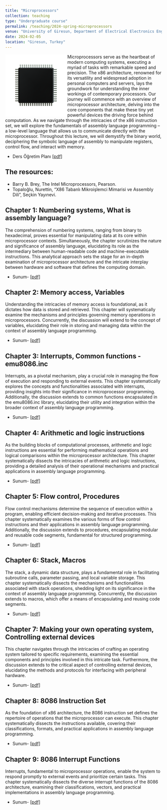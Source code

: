 ```yaml
---
title: "Microprocessors"
collection: teaching
type: "Undergraduate course"
permalink: /teaching/2024-spring-microprocessors
venue: "University of Giresun, Department of Electrical Electronics Engineering"
date: 2024-02-05
location: "Giresun, Turkey"
---
```


<img align="left" width="200" alt="microprocessor" src="/images/teaching/microprocessor-course.png"> Microprocessors serve as the heartbeat of modern computing systems, executing a myriad of tasks with remarkable speed and precision. The x86 architecture, renowned for its versatility and widespread adoption in personal computers and servers, lays the groundwork for understanding the inner workings of contemporary processors. Our journey will commence with an overview of microprocessor architecture, delving into the core components that make these tiny yet powerful devices the driving force behind computation. As we navigate through the intricacies of the x86 instruction set, we will explore the fundamentals of assembly language programming – a low-level language that allows us to communicate directly with the microprocessor. Throughout this lecture, we will demystify the binary world, deciphering the symbolic language of assembly to manipulate registers, control flow, and interact with memory. 

* Ders Öğretim Planı <a href="http://sercankulcu.github.io/files/data_structures/slides/Bolum_00_Ders_Ogretim_Planı.pdf">[pdf]</a>

The resources:
---

* Barry B. Brey, The Intel Microprocessors, Pearson.
* Topaloğlu, Nurettin, “X86 Tabanlı Mikroişlemci Mimarisi ve Assembly Dili”, Seçkin Yayınevi.


Chapter 1: Numbering systems, What is assembly language?
---

The comprehension of numbering systems, ranging from binary to hexadecimal, proves essential for manipulating data at its core within microprocessor contexts. Simultaneously, the chapter scrutinizes the nature and significance of assembly language, elucidating its role as the intermediary between human-readable code and machine-executable instructions. This analytical approach sets the stage for an in-depth examination of microprocessor architecture and the intricate interplay between hardware and software that defines the computing domain.

* Sunum- <a href="http://sercankulcu.github.io/files/microprocessors/slides/Bolum_0.pdf">[pdf]</a>

Chapter 2: Memory access, Variables
---

Understanding the intricacies of memory access is foundational, as it dictates how data is stored and retrieved. This chapter will systematically examine the mechanisms and principles governing memory operations in microprocessors. Concurrently, the discussion will extend to the concept of variables, elucidating their role in storing and managing data within the context of assembly language programming.

* Sunum- <a href="http://sercankulcu.github.io/files/microprocessors/slides/Bolum_0.pdf">[pdf]</a>

Chapter 3: Interrupts, Common functions - emu8086.inc
---

Interrupts, as a pivotal mechanism, play a crucial role in managing the flow of execution and responding to external events. This chapter systematically explores the concepts and functionalities associated with interrupts, providing insights into their significance in microprocessor programming. Additionally, the discussion extends to common functions encapsulated in the emu8086.inc library, elucidating their utility and integration within the broader context of assembly language programming. 

* Sunum- <a href="http://sercankulcu.github.io/files/microprocessors/slides/Bolum_0.pdf">[pdf]</a>

Chapter 4: Arithmetic and logic instructions
---

As the building blocks of computational processes, arithmetic and logic instructions are essential for performing mathematical operations and logical comparisons within the microprocessor architecture. This chapter systematically dissects the intricacies of arithmetic and logic instructions, providing a detailed analysis of their operational mechanisms and practical applications in assembly language programming. 

* Sunum- <a href="http://sercankulcu.github.io/files/microprocessors/slides/Bolum_0.pdf">[pdf]</a>

Chapter 5: Flow control, Procedures
---

Flow control mechanisms determine the sequence of execution within a program, enabling efficient decision-making and iterative processes. This chapter systematically examines the various forms of flow control instructions and their applications in assembly language programming. Additionally, the discussion extends to procedures, encapsulating modular and reusable code segments, fundamental for structured programming.

* Sunum- <a href="http://sercankulcu.github.io/files/microprocessors/slides/Bolum_0.pdf">[pdf]</a>

Chapter 6: Stack, Macros
---

The stack, a dynamic data structure, plays a fundamental role in facilitating subroutine calls, parameter passing, and local variable storage. This chapter systematically dissects the mechanisms and functionalities associated with stack operations, shedding light on its significance in the context of assembly language programming. Concurrently, the discussion extends to macros, which offer a means of encapsulating and reusing code segments.

* Sunum- <a href="http://sercankulcu.github.io/files/microprocessors/slides/Bolum_0.pdf">[pdf]</a>

Chapter 7: Making your own operating system, Controlling external devices
---

This chapter navigates through the intricacies of crafting an operating system tailored to specific requirements, examining the essential components and principles involved in this intricate task. Furthermore, the discussion extends to the critical aspect of controlling external devices, elucidating the methods and protocols for interfacing with peripheral hardware. 

* Sunum- <a href="http://sercankulcu.github.io/files/microprocessors/slides/Bolum_0.pdf">[pdf]</a>

Chapter 8: 8086 Instruction Set
---

As the foundation of x86 architecture, the 8086 instruction set defines the repertoire of operations that the microprocessor can execute. This chapter systematically dissects the instructions available, covering their classifications, formats, and practical applications in assembly language programming. 

* Sunum- <a href="http://sercankulcu.github.io/files/microprocessors/slides/Bolum_0.pdf">[pdf]</a>

Chapter 9: 8086 Interrupt Functions 
---

Interrupts, fundamental to microprocessor operations, enable the system to respond promptly to external events and prioritize certain tasks. This chapter systematically dissects the diverse interrupt functions of the 8086 architecture, examining their classifications, vectors, and practical implementations in assembly language programming.

* Sunum- <a href="http://sercankulcu.github.io/files/microprocessors/slides/Bolum_0.pdf">[pdf]</a>
